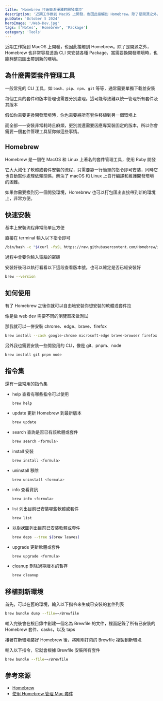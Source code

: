 ```yaml
---
title: 'Homebrew 打造簡潔優雅的開發環境'
description: '近期工作換到 MacOS 上開發，也因此接觸到 Homebrew。除了是開源之外，Homebrew 也非常容易透過 CLI 來安裝各種 Package，當需要換開發環境時，也能夠整包匯出帶到新的環境。'
pubDate: 'October 5 2024'
heroImage: '/Web-Dev.jpg'
tags: ['Notes', 'Homebrew', 'Package']
category: 'Tools'
---
```


近期工作換到 MacOS 上開發，也因此接觸到 Homebrew。除了是開源之外，Homebrew 也非常容易透過 CLI 來安裝各種 Package，當需要換開發環境時，也能夠整包匯出帶到新的環境。

## 為什麼需要套件管理工具

一般常見的 CLI 工具，如 `bash`、`pip`、`npm`、`git` 等等，通常需要單獨下載並安裝

每個工具的套件和版本管理也需要分別處理，這可能導致難以統一管理所有套件及其版本

假如你需要更換開發環境時，你也需要將所有套件移植到另一個環境上

而全部一一安裝非常耗時且麻煩，更別說還需要因應專案裝固定的版本，所以你會需要一個套件管理工具幫你做這些事情。

## Homebrew

Homebrew 是一個在 MacOS 和 Linux 上著名的套件管理工具，使用 Ruby 開發

它大大減化了軟體或套件安裝的流程，只需要靠一行簡單的指令即可安裝，同時它也自動幫你處理依賴關係，解決了 macOS 和 Linux 上自行編譯和維護開發環境的困難。

如果你需要換到另一個開發環境，Homebrew 也可以打包匯出直接帶到新的環境上，非常方便。

## 快速安裝

基本上安裝流程非常簡單且方便

直接在 terminal 輸入以下指令即可

```bash
/bin/bash -c "$(curl -fsSL https://raw.githubusercontent.com/Homebrew/install/HEAD/install.sh)"
```

過程中會要你輸入電腦的密碼

安裝好後可以執行看看以下這段查看版本號，也可以確定是否已經安裝好

```bash
brew --version
```

## 如何使用

有了 Homebrew 之後你就可以自由地安裝你想安裝的軟體或套件拉

像是做 web dev 需要不同的瀏覽器來做測試

那我就可以一併安裝 chrome、edge、brave、firefox

```bash
brew install --cask google-chrome microsoft-edge brave-browser firefox
```

另外我也需要安裝一些開發用的 CLI，像是 git、pnpm、node

```bash
brew install git pnpm node
```

## 指令集

還有一些常用的指令集

* help 查看有哪些指令可以使用

    ```bash
    brew help
    ```
* update 更新 Homebrew 到最新版本

    ```bash
    brew update
    ```

* search 查詢是否已有該軟體或套件

    ```bash
    brew search <formula>
    ```

* install 安裝

    ```bash
    brew install <formula>
    ```

* uninstall 移除

    ```bash
    brew uninstall <formula>
    ```

* info 查看資訊

    ```bash
    brew info <formula>
    ```

* list 列出目前已安裝哪些軟體或套件

    ```bash
    brew list
    ```

* 以樹狀圖列出目前已安裝軟體或套件

    ```bash
    brew deps --tree $(brew leaves)
    ```

* upgrade 更新軟體或套件

    ```bash
    brew upgrade <formula>
    ```

* cleanup 刪除過期版本的暫存

    ```bash
    brew cleanup
    ```

## 移植到新環境

首先，可以在舊的環境，輸入以下指令來生成已安裝的套件列表

```bash
brew bundle dump --file=~/Brewfile
```

輸入完後會在根目錄中創建一個名為 Brewfile 的文件，裡面記錄了所有已安裝的 Homebrew 套件、casks，以及 taps

接著在新環境裝好 Homebrew 後，將剛剛打包的 Brewfile 複製到新環境

輸入以下指令，它就會根據 Brewfile 安裝所有套件

```bash
brew bundle --file=~/Brewfile
```

## 參考來源

* [Homebrew](https://brew.sh/zh-tw/)
* [使用 Homebrew 管理 Mac 套件](https://ithelp.ithome.com.tw/articles/10231649)